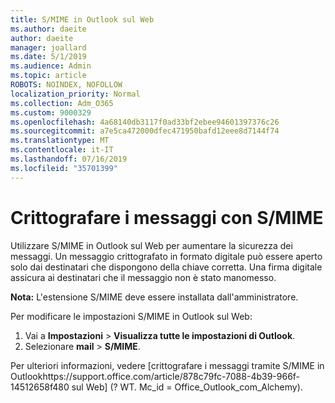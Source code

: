 ```yaml
---
title: S/MIME in Outlook sul Web
ms.author: daeite
author: daeite
manager: joallard
ms.date: 5/1/2019
ms.audience: Admin
ms.topic: article
ROBOTS: NOINDEX, NOFOLLOW
localization_priority: Normal
ms.collection: Adm_O365
ms.custom: 9000329
ms.openlocfilehash: 4a68140db3117f0ad33bf2ebee94601397376c26
ms.sourcegitcommit: a7e5ca472000dfec471950bafd12eee8d7144f74
ms.translationtype: MT
ms.contentlocale: it-IT
ms.lasthandoff: 07/16/2019
ms.locfileid: "35701399"
---
```

# <a name="encrypt-messages-using-smime"></a>Crittografare i messaggi con S/MIME

Utilizzare S/MIME in Outlook sul Web per aumentare la sicurezza dei messaggi. Un messaggio crittografato in formato digitale può essere aperto solo dai destinatari che dispongono della chiave corretta. Una firma digitale assicura ai destinatari che il messaggio non è stato manomesso.

**Nota:** L'estensione S/MIME deve essere installata dall'amministratore.

Per modificare le impostazioni S/MIME in Outlook sul Web:

1. Vai a **Impostazioni** > **Visualizza tutte le impostazioni di Outlook**.
2. Selezionare **mail** > **S/MIME**.

Per ulteriori informazioni, vedere [crittografare i messaggi tramite S/MIME in Outlookhttps://support.office.com/article/878c79fc-7088-4b39-966f-14512658f480 sul Web] (? WT. Mc_id = Office_Outlook_com_Alchemy).